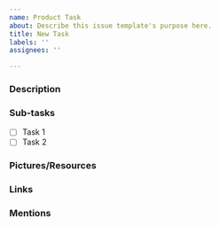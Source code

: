 ```yaml
---
name: Product Task
about: Describe this issue template's purpose here.
title: New Task
labels: ''
assignees: ''

---
```


### Description

### Sub-tasks
- [ ] Task 1
- [ ] Task 2

### Pictures/Resources

### Links

### Mentions
